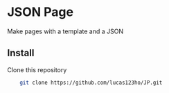 # JSON Page
Make pages with a template and a JSON

## Install
Clone this repository
```bash
    git clone https://github.com/lucas123ho/JP.git
```